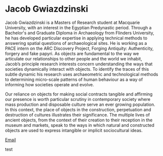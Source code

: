 # Jacob Gwiazdzinski
Jacob Gwiazdzinski is a Masters of Research student at Macquarie University, with an interest in the Egyptian Predynastic period. Through a Bachelor's and Graduate Diploma in Archaeology from Flinders University, he has developed particular expertise in applying technical methods to answering spatial questions of archaeological sites. He is working as a PACE intern on the ARC Discovery Project, Forging Antiquity: Authenticity, forgery and fake papyri. As objects are fundamental to the way we articulate our relationships to other people and the world we inhabit, Jacob’s principle research interests concern understanding the ways that societies dynamically interact with objects. To identify the traces of this subtle dynamic his research uses archaeometric and technological methods to determining micro-scale patterns of human behaviour as a way of informing how societies operate and evolve.

Our reliance on objects for making social contracts tangible and affirming our presence is worth particular scrutiny in contemporary society where mass production and disposable culture serve an ever growing population. In this context, the place of objects in the construction, perpetuation and destruction of cultures illustrates their significance. The multiple lives of ancient objects, from the context of their creation to their reception in the museum and markets, speak to the ways in which natural and constructed objects are used to express intangible or implicit sociocultural ideas.


[Email](mailto:jacob@forgingantiquity.com)


test
